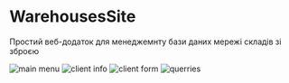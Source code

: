 # WarehousesSite
Простий веб-додаток для менеджемнту бази даних мережі складів зі зброєю

![main menu](https://github.com/fiakenel/WarehousesLife/blob/main/warehouse1.png?raw=true)
![client info](https://github.com/fiakenel/WarehousesLife/blob/main/warehous2.png?raw=true)
![client form](https://github.com/fiakenel/WarehousesLife/blob/main/warehouse3.png?raw=true)
![querries](https://github.com/fiakenel/WarehousesLife/blob/main/warehouse4.png?raw=true)
